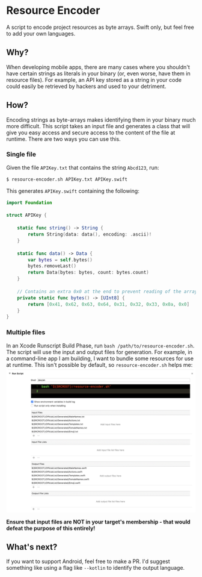 # Resource Encoder
A script to encode project resources as byte arrays. Swift only, but feel free to add your own languages.

## Why?
When developing mobile apps, there are many cases where you shouldn't have certain strings as literals in your binary (or, even worse, have them in resource files). For example, an API key stored as a string in your code could easily be retrieved by hackers and used to your detriment.

## How?
Encoding strings as byte-arrays makes identifying them in your binary much more difficult. This script takes an input file and generates a class that will give you easy access and secure access to the content of the file at runtime. There are two ways you can use this.

### Single file

Given the file `APIKey.txt` that contains the string `Abcd123`, run:

```bash
$ resource-encoder.sh APIKey.txt APIKey.swift
```

This generates `APIKey.swift` containing the following:

```swift
import Foundation

struct APIKey {

    static func string() -> String {
        return String(data: data(), encoding: .ascii)!
    }

    static func data() -> Data {
        var bytes = self.bytes()
        bytes.removeLast()
        return Data(bytes: bytes, count: bytes.count)
    }

    // Contains an extra 0x0 at the end to prevent reading of the array running into random memory
    private static func bytes() -> [UInt8] {
        return [0x41, 0x62, 0x63, 0x64, 0x31, 0x32, 0x33, 0x0a, 0x0]
    }
}
```

### Multiple files
In an Xcode Runscript Build Phase, run `bash /path/to/resource-encoder.sh`. The script will use the input and output files for generation.
For example, in a command-line app I am building, I want to bundle some resources for use at runtime. This isn't possible by default, so `resource-encoder.sh` helps me:
![Example](/img/runscript.png?raw=true "Assuming the script is in the root directory of your Xcode project")

**Ensure that input files are NOT in your target's membership - that would defeat the purpose of this entirely!** 

## What's next?
If you want to support Android, feel free to make a PR. I'd suggest something like using a flag like `--kotlin` to identify the output language.
